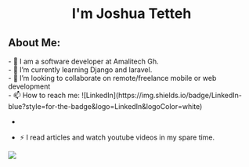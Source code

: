 <h1 align="center">I'm Joshua Tetteh</h1>
<h2>About Me: </h2>
- 🔭 I am a software developer at Amalitech Gh.<br>
- 🌱 I’m currently learning Django and laravel.<br>
- 👯 I’m looking to collaborate on remote/freelance mobile or web development<br>
- 📫 How to reach me: ![LinkedIn](https://img.shields.io/badge/LinkedIn-blue?style=for-the-badge&logo=LinkedIn&logoColor=white)

- </p>

- ⚡ I read articles and watch youtube videos in my spare time.</p>


<img align="center" src="https://github-readme-stats.vercel.app/api/container/?username=joshthedevelopa&theme=light" />

  
<!--
**joshthedevelopa/joshthedevelopa** is a ✨ _special_ ✨ repository because its `README.md` (this file) appears on your GitHub profile.
Here are some ideas to get you started:
-->
